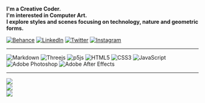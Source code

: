  
**I'm a Creative Coder. <br> I'm interested in Computer Art. <br>I explore styles and scenes focusing on technology, nature and geometric forms.**

[![Behance](https://img.shields.io/badge/Behance-1769ff?logo=behance&logoColor=white)](https://behance.net/bedirxanugur) [![LinkedIn](https://img.shields.io/badge/LinkedIn-%230077B5.svg?logo=linkedin&logoColor=white)](https://linkedin.com/in/bedirxanugur) [![Twitter](https://img.shields.io/badge/Twitter-%231DA1F2.svg?logo=Twitter&logoColor=white)](https://twitter.com/bedirxanugur)  [![Instagram](https://img.shields.io/badge/Instagram-%23E4405F.svg?logo=Instagram&logoColor=white)](https://instagram.com/bedirxanugur) 
***

![Markdown](https://img.shields.io/badge/Markdown-%23000000.svg?style=flat&logo=markdown&logoColor=white) ![Threejs](https://img.shields.io/badge/Threejs-black?style=flat&logo=three.js&logoColor=white) ![p5js](https://img.shields.io/badge/P5.js-ED225D?style=flat&logo=p5.js&logoColor=FFFFFF) ![HTML5](https://img.shields.io/badge/HTML5-%23E34F26.svg?style=flat&logo=html5&logoColor=white) ![CSS3](https://img.shields.io/badge/CSS3-%231572B6.svg?style=flat&logo=css3&logoColor=white) ![JavaScript](https://img.shields.io/badge/Javascript-%23323330.svg?style=flat&logo=javascript&logoColor=%23F7DF1E) ![Adobe Photoshop](https://img.shields.io/badge/Adobe%20Photoshop-%2331A8FF.svg?style=flat&logo=Adobe%20Photoshop&logoColor=white)    ![Adobe After Effects](https://img.shields.io/badge/Adobe%20After%20Effects-9999FF.svg?style=flat&logo=Adobe%20After%20Effects&logoColor=white) 

***
![](https://github-readme-stats.vercel.app/api/top-langs/?username=bedirxanugur&theme=react&hide_border=true&include_all_commits=false&count_private=false&layout=compact)<br/>
![](https://github-readme-stats.vercel.app/api?username=bedirxanugur&theme=react&hide_border=true&include_all_commits=false&count_private=false)<br/>
![](https://github-readme-streak-stats.herokuapp.com/?user=bedirxanugur&theme=react&hide_border=true)


